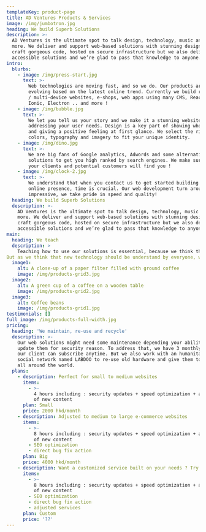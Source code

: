 ```yaml
---
templateKey: product-page
title: AD Ventures Products & Services
image: /img/jumbotron.jpg
heading: We build Superb Solutions
description: >-
  AD Ventures is the ultimate spot to talk design, technology, music and much
  more. We deliver and support web-based solutions with stunning designs. We
  craft gorgeous code, hosted on secure infrastructure but we also deliver
  accessible solutions and we’re glad to pass that knowledge to anyone.
intro:
  blurbs:
    - image: /img/press-start.jpg
      text: >-
        Web technologies are moving fast, and so we do. Our products are
        evolving based on the latest online trend. Currently we build responsive
        / multi-device websites, e-shops, web apps using many CMS, ReactJS,
        Ionic, Electron .. and more !
    - image: /img/bubble.jpg
      text: >-
        We let you tell us your story and we make it a stunning website
        addressing your user needs. Design is a key part of showing who you are
        and giving a positive feeling at first glance. We select the right
        colors, typography and imagery to fit your unique identity.
    - image: /img/dino.jpg
      text: >-
        We are big fans of Google analytics, Adwords and some alternative
        solutions to get you high ranked by search engines. We make sure that
        your clients and potential customers will find you !
    - image: /img/clock-2.jpg
      text: >-
        We understand that when you contact us to get started building your new
        online presence, time is crucial. Our web development turn around is
        impressive, we take pride in speed and quality!
  heading: We build Superb Solutions
  description: >-
    AD Ventures is the ultimate spot to talk design, technology, music and much
    more. We deliver and support web-based solutions with stunning designs. We
    craft gorgeous code, hosted on secure infrastructure but we also deliver
    accessible solutions and we’re glad to pass that knowledge to anyone.
main:
  heading: We teach
  description: >
    Teaching how to use our solutions is essential, because we think that what we build should be easily accessible to everybody. To do so, we organize free trainings at the end of a project, and any trainings when necessary on clients need.
But as we think that new technology should be understand by everyone, we organize as well some training for young and old people.
  image1:
    alt: A close-up of a paper filter filled with ground coffee
    image: /img/products-grid3.jpg
  image2:
    alt: A green cup of a coffee on a wooden table
    image: /img/products-grid2.jpg
  image3:
    alt: Coffee beans
    image: /img/products-grid1.jpg
testimonials: []
full_image: /img/products-full-width.jpg
pricing:
  heading: 'We maintain, re-use and recycle'
  description: >-
    Our web solutions might need some maintenance depending your ability to
    update them for security reason. To address that, we have 3 monthly plans
    our client can subscribe anytime. But we also work with an humanitarian
    social network named LABDOO to re-use old hardware and give them to schools
    all around the world.
  plans:
    - description: Perfect for small to medium websites
      items:
        - >-
          4 hours including : security updates + speed optimization + addition
          of new content
      plan: Small
      price: 2000 hkd/month
    - description: Adjusted to medium to large e-commerce websites
      items:
        - >-
          8 hours including : security updates + speed optimization + addition
          of new content
        - SEO optimization
        - direct bug fix action
      plan: Big
      price: 4000 hkd/month
    - description: Want a customized service built on your needs ? Try our custom plan
      items:
        - >-
          8 hours including : security updates + speed optimization + addition
          of new content
        - SEO optimization
        - direct bug fix action
        - adjusted services
      plan: Custom
      price: '??'
---
```


